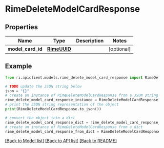 # RimeDeleteModelCardResponse


## Properties

Name | Type | Description | Notes
------------ | ------------- | ------------- | -------------
**model_card_id** | [**RimeUUID**](RimeUUID.md) |  | [optional] 

## Example

```python
from ri.apiclient.models.rime_delete_model_card_response import RimeDeleteModelCardResponse

# TODO update the JSON string below
json = "{}"
# create an instance of RimeDeleteModelCardResponse from a JSON string
rime_delete_model_card_response_instance = RimeDeleteModelCardResponse.from_json(json)
# print the JSON string representation of the object
print(RimeDeleteModelCardResponse.to_json())

# convert the object into a dict
rime_delete_model_card_response_dict = rime_delete_model_card_response_instance.to_dict()
# create an instance of RimeDeleteModelCardResponse from a dict
rime_delete_model_card_response_from_dict = RimeDeleteModelCardResponse.from_dict(rime_delete_model_card_response_dict)
```
[[Back to Model list]](../README.md#documentation-for-models) [[Back to API list]](../README.md#documentation-for-api-endpoints) [[Back to README]](../README.md)

